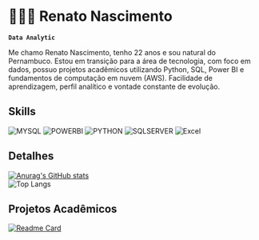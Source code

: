 # 👨🏻‍💻 Renato Nascimento

**`Data Analytic`**

Me chamo Renato Nascimento, tenho 22 anos e sou natural do Pernambuco. Estou em transição para a área de tecnologia, com foco em dados, possuo projetos acadêmicos utilizando Python, SQL, Power BI e fundamentos de computação em nuvem (AWS). Facilidade de aprendizagem, perfil analítico e vontade constante de evolução.

## Skills
![MYSQL](https://img.shields.io/badge/MySQL-005C84?style=for-the-badge&logo=mysql&logoColor=white) ![POWERBI](https://img.shields.io/badge/PowerBI-F2C811?style=for-the-badge&logo=Power%20BI&logoColor=white) ![PYTHON](https://img.shields.io/badge/Python-FFD43B?style=for-the-badge&logo=python&logoColor=blue) ![SQLSERVER](https://img.shields.io/badge/Microsoft_SQL_Server-CC2927?style=for-the-badge&logo=microsoft-sql-server&logoColor=white) ![Excel](https://img.shields.io/badge/Microsoft_Excel-217346?style=for-the-badge&logo=microsoft-excel&logoColor=white)

## Detalhes
[![Anurag's GitHub stats](https://github-readme-stats.vercel.app/api?username=RenatoMNascimento&show_icons=true&theme=radical)](https://github.com/anuraghazra/github-readme-stats)  
![Top Langs](https://github-readme-stats.vercel.app/api/top-langs/?username=RenatoMNascimento&hide_progress=true&theme=radical) 

## Projetos Acadêmicos 
[![Readme Card](https://github-readme-stats.vercel.app/api/pin/?username=RenatoMNascimento&repo=portifolio-projetos&show_icons=true&theme=radical)]([https://github.com/anuraghazra/github-readme-stats](https://github.com/RenatoMNascimento/portifolio-projetos))
